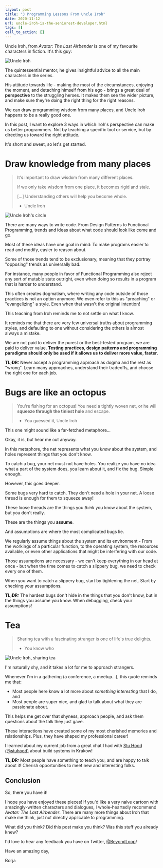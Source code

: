 ```yaml
---
layout: post
title: "3 Programming Lessons From Uncle Iroh"
date: 2020-11-12
url: uncle-iroh-is-the-seniorest-developer.html
tags: []
call_to_action: []
---
```


Uncle Iroh, from _Avatar: The Last Airbender_ is one of my favourite characters in fiction. It's this guy:

![Uncle Iroh](https://anuradhaedirisuriya.files.wordpress.com/2011/03/untitled-12.jpg)

The quintessential mentor, he gives insightful advice to all the main characters in the series.

His attitude towards life - making the most of the circumstances, enjoying the moment, and detaching himself from his ego - brings a great deal of **perspective** to the struggling heroes. It makes them see the wider picture, and make sure they're doing the right thing for the right reasons. 

We can draw programming wisdom from many places, and Uncle Iroh happens to be a really good one.

In this post, I want to explore 3 ways in which Iroh's perspective can make us better programmers. Not by teaching a specific tool or service, but by directing us toward the right attitude.

It's short and sweet, so let's get started.

# Draw knowledge from many places

> It's important to draw wisdom from many different places.
> 
> If we only take wisdom from one place, it becomes rigid and stale.
>
> [...] Understanding others will help you become whole.
>
>  - Uncle Iroh

![Uncle Iroh's circle]({{site.baseurl}}/img/for-posts/iroh/iroh-circle.png)

There are many ways to write code. From Design Patterns to Functional Programming, trends and ideas about what code should look like come and go.

Most of these ideas have one goal in mind: To make programs easier to read and modify, easier to reason about.

Some of those trends tend to be exclusionary, meaning that they portray "opposing" trends as universally bad.

For instance, many people in favor of Functional Programming also reject any sort of mutable state outright, even when doing so results in a program that is harder to understand.

This often creates dogmatism, where writing any code outside of those practices is not an option anymore. We even refer to this as "preaching" or "evangelizing" a style. Even when that wasn't the original intention!

This teaching from Iroh reminds me to not settle on what I know.

It reminds me that there are very few universal truths about programming styles, and defaulting to one without considering the others is almost always a mistake.

We are not paid to deliver the purest or the best-tested program, we are paid to deliver value. **Testing practices, design patterns and programming paradigms should only be used if it allows us to deliver more value, faster**.

**TL;DR:** Never accept a programming approach as dogma and the rest as "wrong". Learn many approaches, understand their tradeoffs, and choose the right one for each job.

# Bugs are like an octopus

> You're fishing for an octopus! You need a tightly woven net, or he will **squeeze through the tiniest hole** and escape.
> 
> - You guessed it, Uncle Iroh

This one might sound like a far-fetched metaphore...

Okay, it is, but hear me out anyway.

In this metaphore, the net represents what you _know_ about the system, and holes represent things that you don't know.

To catch a bug, your net must not have holes. You realize you have no idea what a part of the system does, you learn about it, and fix the bug. Simple enough.

However, this goes deeper.

Some bugs very hard to catch. They don't need a hole in your net. A loose thread is enough for them to squeeze away!

These loose threads are the things you _think_ you know about the system, but you don't really.

These are the things you **assume**.

And assumptions are where the most complicated bugs lie.

We regularly assume things about the system and its environment - From the workings of a particular function, to the operating system, the resources available, or even other applications that might be interfering with our code.

Those assumptions are necessary - we can't keep everything in our head at once - but when the time comes to catch a slippery bug, we need to check every one of them.

When you want to catch a slippery bug, start by tightening the net. Start by checking your assumptions.

**TL;DR:** The hardest bugs don't hide in the things that you don't know, but in the things you assume you know. When debugging, check your assumptions!

# Tea

> Sharing tea with a fascinating stranger is one of life's true delights.
> 
> - You know who

![Uncle Iroh, sharing tea](https://imgix.bustle.com/uploads/image/2020/6/1/65220bb4-d554-403f-a682-d704bd217007-atla-iroh-tea.jpg?w=1200&h=630&q=70&fit=crop&crop=faces&fm=jpg)

I'm naturally shy, and it takes a lot for me to approach strangers.

Whenever I'm in a gathering (a conference, a meetup...), this quote reminds me that:

- Most people here know a lot more about _something interesting_ that I do, and
- Most people are super nice, and glad to talk about what they are passionate about.

This helps me get over that shyness, approach people, and ask them questions about the talk they just gave.

These interactions have created some of my most cherished memories and relationships. Plus, they have shaped my professional career!

I learned about my current job from a great chat I had with [Stu Hood (@stuhood)](https://twitter.com/stuhood) about build systems in Krakow!

**TL;DR:** Most people have something to teach you, and are happy to talk about it! Cherish opportunities to meet new and interesting folks.

## Conclusion

So, there you have it!

I hope you have enjoyed these pieces! If you'd like a very naive cartoon with amazingly-written characters and dialogues, I whole-heartedly recommend _Avatar: The Last Airbender_. There are many more things about Iroh that make me think, just not directly applicable to programming.

What did you think? Did this post make you think? Was this stuff you already knew?

I'd love to hear any feedback you have on Twitter, [@BeyondLoop](https://twitter.com/BeyondLoop)!

Have an amazing day,

Borja
